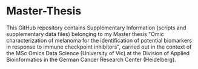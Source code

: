 # Master-Thesis
This GitHub repository contains Supplementary Information (scripts and supplementary data files) belonging to my Master thesis "Omic characterization of melanoma for the identification of potential biomarkers in response to immune checkpoint inhibitors", carried out in the context of the MSc Omics Data Science (University of Vic) at the Division of Applied Bioinformatics in the German Cancer Research Center (Heidelberg).
